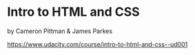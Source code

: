 # Intro to HTML and CSS
by Cameron Pittman &amp; James Parkes

https://www.udacity.com/course/intro-to-html-and-css--ud001
